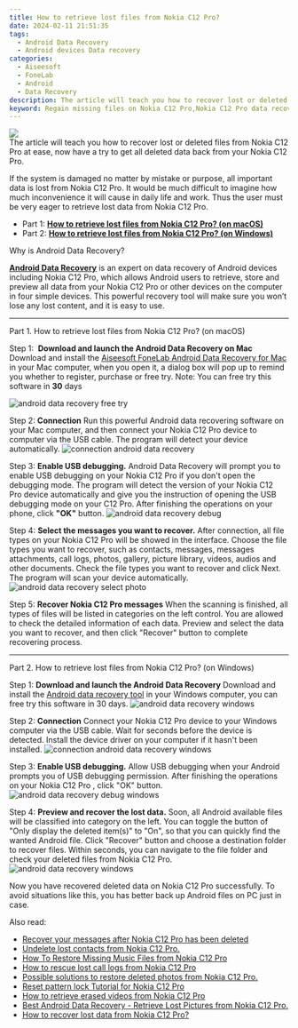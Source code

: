 ```yaml
---
title: How to retrieve lost files from Nokia C12 Pro?
date: 2024-02-11 21:51:35
tags: 
  - Android Data Recovery
  - Android devices Data recovery
categories: 
  - Aiseesoft
  - FoneLab
  - Android
  - Data Recovery
description: The article will teach you how to recover lost or deleted files from Nokia C12 Pro at ease, now have a try to get all deleted data back from your Nokia C12 Pro.
keyword: Regain missing files on Nokia C12 Pro,Nokia C12 Pro data recovery,Nokia C12 Pro data lost,Nokia C12 Pro data retrieval,Nokia C12 Pro files disappear,restore deleted data on Nokia C12 Pro,how to recover data on Nokia C12 Pro,extract data from water damaged phone Nokia C12 Pro,Nokia C12 Pro data deleted itself,how to recover data in Nokia C12 Pro,Nokia C12 Pro delete data recover,Nokia C12 Pro all data delete
---
```


<img src="https://img0mobiles.techidaily.com/images/best-assets/devices/nokia/nokia-c12-pro/2.jpg" class="atpl-imgstyle"  />

<div class="atpl-content atpl-for-fonelab-android recover-data">

<div class="atpl-post-description-part-1">
The article will teach you how to recover lost or deleted files from Nokia C12 Pro at ease, now have a try to get all deleted data back from your Nokia C12 Pro.
</div>
<div class="atpl-post-device-model-description">

</div>




<div class="atpl-post-description-part-2">
<div class="tpl-content-sub-paragraph-normal">
  <p>
    If the system is damaged no matter by mistake or purpose, all important data is lost from Nokia C12 Pro. It would be much difficult to imagine how much inconvenience it will cause in daily life and work. Thus the user must be very eager to retrieve lost data from Nokia C12 Pro.
  </p>
</div>
</div>


<ul>
  <li>Part 1: <strong><a href="#p1">How to retrieve lost files from Nokia C12 Pro? (on macOS)</a></strong></li>
  <li>Part 2: <strong><a href="#p2">How to retrieve lost files from Nokia C12 Pro? (on Windows)</a></strong></li>
</ul>


<div class="atpl-post-description-part-3">
<div class="tpl-content-sub-paragraph-question">
    Why is Android Data Recovery?
</div>
<div class="tpl-content-sub-paragraph-content">
  <p>
    <a href="https://tools.techidaily.com/aiseesoft-android-data-recovery/" target="_blank" rel="noopener"><strong>Android Data Recovery</strong></a> is an expert on data recovery of Android devices including Nokia C12 Pro, which allows Android users to retrieve, store and preview all data from your Nokia C12 Pro or other devices on the computer in four simple devices. This powerful recovery tool will make sure you won’t lose any lost content, and it is easy to use.
  </p>
</div>
</div>


<!-- Part 1 -->
<a id="p1" name="p1" ></a><hr>

<div>
  <span class="atpl-step-part-style">Part 1. How to retrieve lost files from Nokia C12 Pro? (on macOS)</span>
</div>  

<span class="atpl-stepstyle-a"><span>Step 1: </span></span> <strong>Download and launch the Android Data Recovery on Mac</strong>
Download and install the <a href="https://tools.techidaily.com/aiseesoft-android-data-recovery-for-mac/" target="_blank" rel="noopener">Aiseesoft FoneLab Android Data Recovery for Mac</a> in your Mac computer, when you open it, a dialog box will pop up to remind you whether to register, purchase or free try.
Note: You can free try this software in <strong>30</strong> days

<img src="https://tools.techidaily.com/images/apps/aiseesoft/android-data-recovery/mac-free-try.png" class="atpl-imgstyle" alt="android data recovery free try" />

<span class="atpl-stepstyle-a"><span>Step 2: </span></span> <strong>Connection</strong>
Run this powerful Android data recovering software on your Mac computer, and then connect your Nokia C12 Pro device to computer via the USB cable. The program will detect your device automatically.
<img src="https://tools.techidaily.com/images/apps/aiseesoft/android-data-recovery/mac-connection-interface.jpg" class="atpl-imgstyle" alt="connection android data recovery" />

<span class="atpl-stepstyle-a"><span>Step 3: </span></span> <strong>Enable USB debugging.</strong>
Android Data Recovery will prompt you to enable USB debugging on your Nokia C12 Pro  if you don't open the debugging mode. The program will detect the version of your Nokia C12 Pro device automatically and give you the instruction of opening the USB debugging mode on your C12 Pro. After finishing the operations on your phone, click <strong>"OK"</strong> button.
<img src="https://tools.techidaily.com/images/apps/aiseesoft/android-data-recovery/mac-android-usb-debug.jpg"  class="atpl-imgstyle" alt="android data recovery debug" />

<span class="atpl-stepstyle-a"><span>Step 4: </span></span> <strong>Select the messages you want to recover.</strong>
After connection, all file types on your Nokia C12 Pro will be showed in the interface. Choose the file types you want to recover, such as contacts, messages, messages attachments, call logs, photos, gallery, picture library, videos, audios and other documents. Check the file types you want to recover and click Next. The program will scan your device automatically.
<img src="https://tools.techidaily.com/images/apps/aiseesoft/android-data-recovery/mac-choose-type-photos.jpg" class="atpl-imgstyle" alt="android data recovery select photo" />

<span class="atpl-stepstyle-a"><span>Step 5: </span></span> <strong>Recover Nokia C12 Pro messages</strong>
When the scanning is finished, all types of files will be listed in categories on the left control. You are allowed to check the detailed information of each data. Preview and select the data you want to recover, and then click "Recover" button to complete recovering process.


<a id="p2" name="p2"></a><hr>

<!-- Part 2 -->
<div>
  <span class="atpl-step-part-style">Part 2. How to retrieve lost files from Nokia C12 Pro? (on Windows)</span>
</div>

<span class="atpl-stepstyle-a"><span>Step 1: </span></span> <strong>Download and launch the Android Data Recovery</strong>
Download and install the <a href="https://tools.techidaily.com/aiseesoft-android-data-recovery-for-win/" target="_blank" rel="noopener">Android data recovery tool</a> in your Windows computer, you can free try this software in 30 days.
<img src="https://tools.techidaily.com/images/apps/aiseesoft/android-data-recovery/win-start-interface.png"  class="atpl-imgstyle" alt="android data recovery windows" />

<span class="atpl-stepstyle-a"><span>Step 2: </span></span> <strong>Connection</strong>
Connect your Nokia C12 Pro device to your Windows computer via the USB cable. Wait for seconds before the device is detected. Install the device driver on your computer if it hasn't been installed.
<img src="https://tools.techidaily.com/images/apps/aiseesoft/android-data-recovery/win-connection-interface.png" class="atpl-imgstyle" alt="connection android data recovery windows" />

<span class="atpl-stepstyle-a"><span>Step 3: </span></span> <strong>Enable USB debugging.</strong>
Allow USB debugging when your Android prompts you of USB debugging permission. After finishing the operations on your Nokia C12 Pro , click "OK" button.
<img src="https://tools.techidaily.com/images/apps/aiseesoft/android-data-recovery/win-android-usb-debug.png" class="atpl-imgstyle" alt="android data recovery debug windows" />

<span class="atpl-stepstyle-a"><span>Step 4: </span></span> <strong>Preview and recover the lost data.</strong>
Soon, all Android available files will be classified into category on the left. You can toggle the button of "Only display the deleted item(s)" to "On", so that you can quickly find the wanted Android file. Click "Recover" button and choose a destination folder to recover files. Within seconds, you can navigate to the file folder and check your deleted files from Nokia C12 Pro.
<img src="https://tools.techidaily.com/images/apps/aiseesoft/android-data-recovery/win-recover-photos.png" class="atpl-imgstyle" alt="android data recovery windows" />

<div class="atpl-post-description-part-4">
<div class="tpl-content-sub-paragraph-normal">
    <p>
        Now you have recovered deleted data on Nokia C12 Pro successfully. To avoid situations like this, you has better back up Android files on PC just in case.
    </p>
</div>
</div>


<ins class="adsbygoogle"
     style="display:block"
     data-ad-client="ca-pub-7571918770474297"
     data-ad-slot="8358498916"
     data-ad-format="auto"
     data-full-width-responsive="true"></ins>

<span class="atpl-alsoreadstyle">Also read:</span>
<div><ul>
<li><a href="/recover-your-messages-after-nokia-c12-pro-has-been-deleted-by-fonelab-android-recover-messages/" target="_blank" rel="noopener"><u>Recover your messages after Nokia C12 Pro has been deleted</u></a></li>
<li><a href="/undelete-lost-contacts-from-nokia-c12-pro-by-fonelab-android-recover-contacts/" target="_blank" rel="noopener"><u>Undelete lost contacts from Nokia C12 Pro.</u></a></li>
<li><a href="/how-to-restore-missing-music-files-from-nokia-c12-pro-by-fonelab-android-recover-music/" target="_blank" rel="noopener"><u>How To  Restore Missing Music Files from Nokia C12 Pro</u></a></li>
<li><a href="/how-to-rescue-lost-call-logs-from-nokia-c12-pro-by-fonelab-android-recover-call-logs/" target="_blank" rel="noopener"><u>How to rescue lost call logs from Nokia C12 Pro</u></a></li>
<li><a href="/possible-solutions-to-restore-deleted-photos-from-nokia-c12-pro-by-fonelab-android-recover-photos/" target="_blank" rel="noopener"><u>Possible solutions to restore deleted photos from Nokia C12 Pro.</u></a></li>
<li><a href="/reset-pattern-lock-tutorial-for-nokia-c12-pro-by-drfone-android-unlock-android-unlock/" target="_blank" rel="noopener"><u>Reset pattern lock Tutorial for Nokia C12 Pro</u></a></li>
<li><a href="/how-to-retrieve-erased-videos-from-nokia-c12-pro-by-fonelab-android-recover-video/" target="_blank" rel="noopener"><u>How to retrieve erased videos from Nokia C12 Pro</u></a></li>
<li><a href="/best-android-data-recovery-retrieve-lost-pictures-from-nokia-c12-pro-by-fonelab-android-recover-pictures/" target="_blank" rel="noopener"><u>Best Android Data Recovery - Retrieve Lost Pictures from Nokia C12 Pro.</u></a></li>
<li><a href="/how-to-recover-lost-data-from-nokia-c12-pro-by-fonelab-android-recover-data/" target="_blank" rel="noopener"><u>How to recover lost data from Nokia C12 Pro?</u></a></li>
</ul></div>

</div>
